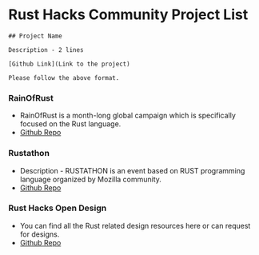 # Rust Hacks Community Project List

~~~~
## Project Name

Description - 2 lines 

[Github Link](Link to the project)

Please follow the above format.
~~~~

### RainOfRust
* RainOfRust is a month-long global campaign which is specifically focused on the Rust language.
* [Github Repo](https://github.com/MozillaIndia/RustIndia/tree/master/RainOfRust)

### Rustathon
* Description - RUSTATHON is an event based on RUST programming language organized by Mozilla community. 
* [Github Repo](https://github.com/rusthacks/rustathon)

### Rust Hacks Open Design
* You can find all the Rust related design resources here or can request for designs.
* [Github Repo](https://github.com/rusthacks/OpenDesign)
